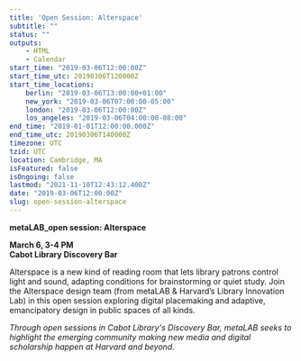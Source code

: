 ```yaml
---
title: 'Open Session: Alterspace'
subtitle: ""
status: ""
outputs:
    - HTML
    - Calendar
start_time: "2019-03-06T12:00:00Z"
start_time_utc: 20190306T120000Z
start_time_locations:
    berlin: "2019-03-06T13:00:00+01:00"
    new_york: "2019-03-06T07:00:00-05:00"
    london: "2019-03-06T12:00:00Z"
    los_angeles: "2019-03-06T04:00:00-08:00"
end_time: "2019-01-01T12:00:00.000Z"
end_time_utc: 20190306T140000Z
timezone: UTC
tzid: UTC
location: Cambridge, MA
isFeatured: false
isOngoing: false
lastmod: "2021-11-10T12:43:12.400Z"
date: "2019-03-06T12:00:00Z"
slug: open-session-alterspace
---
```

**metaLAB_open session: Alterspace**

**March 6, 3-4 PM<br />
Cabot Library Discovery Bar**

Alterspace is a new kind of reading room that lets library patrons control light and sound, adapting conditions for brainstorming or quiet study. Join the Alterspace design team (from metaLAB & Harvard’s Library Innovation Lab) in this open session exploring digital placemaking and adaptive, emancipatory design in public spaces of all kinds.

*Through open sessions in Cabot Library's Discovery Bar, metaLAB seeks to highlight the emerging community making new media and digital scholarship happen at Harvard and beyond.*